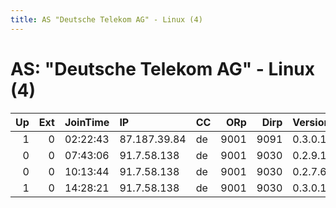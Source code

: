 ```yaml
---
title: AS "Deutsche Telekom AG" - Linux (4)
---
```


# AS: "Deutsche Telekom AG" - Linux (4)

|   Up |   Ext | JoinTime   | IP           | CC   |   ORp |   Dirp | Version   | Contact   | Nickname   |   eFamMembers |
|-----:|------:|:-----------|:-------------|:-----|------:|-------:|:----------|:----------|:-----------|--------------:|
|    1 |     0 | 02:22:43   | 87.187.39.84 | de   |  9001 |   9091 | 0.3.0.10  | None      | looooveee  |             1 |
|    0 |     0 | 07:43:06   | 91.7.58.138  | de   |  9001 |   9030 | 0.2.9.11  | None      | FCKBND1312 |             1 |
|    0 |     0 | 10:13:44   | 91.7.58.138  | de   |  9001 |   9030 | 0.2.7.6   | None      | FCKBND1312 |             1 |
|    1 |     0 | 14:28:21   | 91.7.58.138  | de   |  9001 |   9030 | 0.3.0.10  | None      | fckbnd1312 |             1 |
